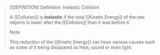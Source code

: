 >[!DEFINITION] Definition: Inelastic Collision
>
>A [[Collision]] is **inelastic** if the total [[Kinetic Energy]] of the two objects is lower after the [[Collision]] than it was before it.
>
>>[!NOTE]
>>
>>This reduction of the [[Kinetic Energy]] can have various causes such as some of it being dissipated as heat, sound or even light.
>>
>